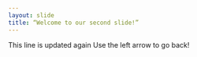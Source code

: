 ```yaml
---
layout: slide
title: “Welcome to our second slide!”
---
```

This line is updated again
Use the left arrow to go back!

